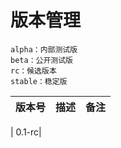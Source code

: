 # 版本管理

```
alpha：内部测试版
beta：公开测试版
rc：候选版本
stable：稳定版
```

| 版本号 | 描述 | 备注 |
| ------ | ---- | ---- |

| 0.1-rc|
